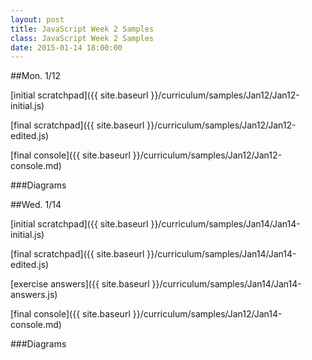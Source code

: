 ```yaml
---
layout: post
title: JavaScript Week 2 Samples
class: JavaScript Week 2 Samples
date: 2015-01-14 18:00:00
---
```


##Mon. 1/12

[initial scratchpad]({{ site.baseurl }}/curriculum/samples/Jan12/Jan12-initial.js)

[final scratchpad]({{ site.baseurl }}/curriculum/samples/Jan12/Jan12-edited.js)

[final console]({{ site.baseurl }}/curriculum/samples/Jan12/Jan12-console.md)

###Diagrams


##Wed. 1/14

[initial scratchpad]({{ site.baseurl }}/curriculum/samples/Jan14/Jan14-initial.js)

[final scratchpad]({{ site.baseurl }}/curriculum/samples/Jan14/Jan14-edited.js)

[exercise answers]({{ site.baseurl }}/curriculum/samples/Jan14/Jan14-answers.js)

[final console]({{ site.baseurl }}/curriculum/samples/Jan12/Jan14-console.md)

###Diagrams

